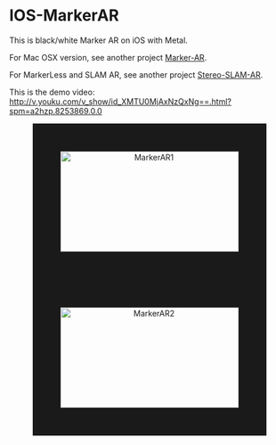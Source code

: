 # IOS-MarkerAR
This is black/white Marker AR on iOS with Metal.

For Mac OSX version, see another project [Marker-AR](https://github.com/ygx2011/Marker_AR).

For MarkerLess and SLAM AR, see another project [Stereo-SLAM-AR](https://github.com/ygx2011/Stereo_SLAM_AR).

This is the demo video: http://v.youku.com/v_show/id_XMTU0MjAxNzQxNg==.html?spm=a2hzp.8253869.0.0

<p align="center">
<img src="https://github.com/ygx2011/IOS-MarkerAR/blob/master/pic/MarkerAR1.PNG?raw=true" alt="MarkerAR1" width="320" height="180" border="50"/>
<img src="https://github.com/ygx2011/IOS-MarkerAR/blob/master/pic/MarkerAR2.PNG?raw=true" alt="MarkerAR2" width="320" height="180" border="50"/>
</p>
